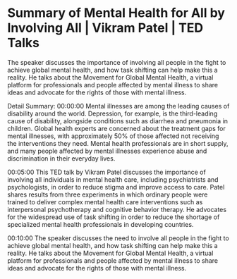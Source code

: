 # Summary of Mental Health for All by Involving All | Vikram Patel | TED Talks

The speaker discusses the importance of involving all people in the fight to achieve global mental health, and how task shifting can help make this a reality. He talks about the Movement for Global Mental Health, a virtual platform for professionals and people affected by mental illness to share ideas and advocate for the rights of those with mental illness.

Detail Summary: 
00:00:00
Mental illnesses are among the leading causes of disability around the world. Depression, for example, is the third-leading cause of disability, alongside conditions such as diarrhea and pneumonia in children. Global health experts are concerned about the treatment gaps for mental illnesses, with approximately 50% of those affected not receiving the interventions they need. Mental health professionals are in short supply, and many people affected by mental illnesses experience abuse and discrimination in their everyday lives.

00:05:00
This TED talk by Vikram Patel discusses the importance of involving all individuals in mental health care, including psychiatrists and psychologists, in order to reduce stigma and improve access to care. Patel shares results from three experiments in which ordinary people were trained to deliver complex mental health care interventions such as interpersonal psychotherapy and cognitive behavior therapy. He advocates for the widespread use of task shifting in order to reduce the shortage of specialized mental health professionals in developing countries.

00:10:00
The speaker discusses the need to involve all people in the fight to achieve global mental health, and how task shifting can help make this a reality. He talks about the Movement for Global Mental Health, a virtual platform for professionals and people affected by mental illness to share ideas and advocate for the rights of those with mental illness.

